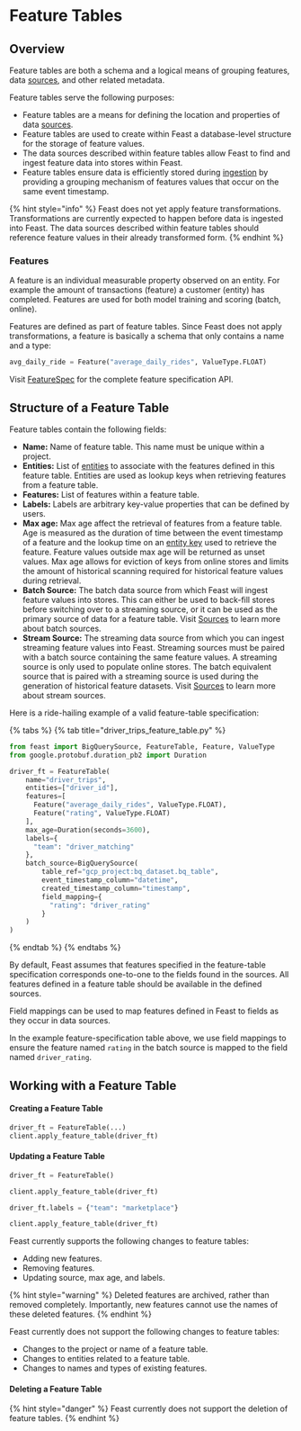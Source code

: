 # Feature Tables

## Overview

Feature tables are both a schema and a logical means of grouping features, data [sources](sources.md), and other related metadata.

Feature tables serve the following purposes:

* Feature tables are a means for defining the location and properties of data [sources](sources.md).
* Feature tables are used to create within Feast a database-level structure for the storage of feature values.
* The data sources described within feature tables allow Feast to find and ingest feature data into stores within Feast.
* Feature tables ensure data is efficiently stored during [ingestion](../user-guide/loading-data-into-feast.md) by providing a grouping mechanism of features values that occur on the same event timestamp.

{% hint style="info" %}
Feast does not yet apply feature transformations. Transformations are currently expected to happen before data is ingested into Feast. The data sources described within feature tables should reference feature values in their already transformed form.
{% endhint %}

### Features

A feature is an individual measurable property observed on an entity. For example the amount of transactions \(feature\) a customer \(entity\) has completed. Features are used for both model training and scoring \(batch, online\).

Features are defined as part of feature tables. Since Feast does not apply transformations, a feature is basically a schema that only contains a name and a type:

```python
avg_daily_ride = Feature("average_daily_rides", ValueType.FLOAT)
```

Visit [FeatureSpec](https://api.docs.feast.dev/grpc/feast.core.pb.html#FeatureSpecV2) for the complete feature specification API.

## Structure of a Feature Table

Feature tables contain the following fields:

* **Name:** Name of feature table. This name must be unique within a project.
* **Entities:** List of [entities](entities.md) to associate with the features defined in this feature table. Entities are used as lookup keys when retrieving features from a feature table.
* **Features:** List of features within a feature table.
* **Labels:** Labels are arbitrary key-value properties that can be defined by users.
* **Max age:** Max age affect the retrieval of features from a feature table. Age is measured as the duration of time between the event timestamp of a feature and the lookup time on an [entity key](glossary.md#entity-key) used to retrieve the feature. Feature values outside max age will be returned as unset values. Max age allows for eviction of keys from online stores and limits the amount of historical scanning required for historical feature values during retrieval.
* **Batch Source:** The batch data source from which Feast will ingest feature values into stores. This can either be used to back-fill stores before switching over to a streaming source, or it can be used as the primary source of data for a feature table. Visit [Sources](sources.md) to learn more about batch sources.
* **Stream Source:** The streaming data source from which you can ingest streaming feature values into Feast. Streaming sources must be paired with a batch source containing the same feature values. A streaming source is only used to populate online stores. The batch equivalent source that is paired with a streaming source is used during the generation of historical feature datasets. Visit [Sources](sources.md) to learn more about stream sources.

Here is a ride-hailing example of a valid feature-table specification:

{% tabs %}
{% tab title="driver\_trips\_feature\_table.py" %}
```python
from feast import BigQuerySource, FeatureTable, Feature, ValueType
from google.protobuf.duration_pb2 import Duration

driver_ft = FeatureTable(
    name="driver_trips",
    entities=["driver_id"],
    features=[
      Feature("average_daily_rides", ValueType.FLOAT),
      Feature("rating", ValueType.FLOAT)
    ],
    max_age=Duration(seconds=3600),
    labels={
      "team": "driver_matching" 
    },
    batch_source=BigQuerySource(
        table_ref="gcp_project:bq_dataset.bq_table",
        event_timestamp_column="datetime",
        created_timestamp_column="timestamp",
        field_mapping={
          "rating": "driver_rating"
        }
    )
)
```
{% endtab %}
{% endtabs %}

By default, Feast assumes that features specified in the feature-table specification corresponds one-to-one to the fields found in the sources. All features defined in a feature table should be available in the defined sources.

Field mappings can be used to map features defined in Feast to fields as they occur in data sources.

In the example feature-specification table above, we use field mappings to ensure the feature named `rating` in the batch source is mapped to the field named `driver_rating`.

## Working with a Feature Table

#### Creating a Feature Table

```python
driver_ft = FeatureTable(...)
client.apply_feature_table(driver_ft)
```

#### Updating a Feature Table

```python
driver_ft = FeatureTable()

client.apply_feature_table(driver_ft)

driver_ft.labels = {"team": "marketplace"}

client.apply_feature_table(driver_ft)
```

Feast currently supports the following changes to feature tables:

* Adding new features.
* Removing features.
* Updating source, max age, and labels.

{% hint style="warning" %}
Deleted features are archived, rather than removed completely. Importantly, new features cannot use the names of these deleted features.
{% endhint %}

Feast currently does not support the following changes to feature tables:

* Changes to the project or name of a feature table.
* Changes to entities related to a feature table.
* Changes to names and types of existing features.

#### Deleting a Feature Table

{% hint style="danger" %}
Feast currently does not support the deletion of feature tables.
{% endhint %}

